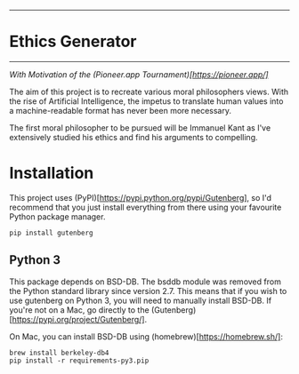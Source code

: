 ****************
# Ethics Generator
****************

_With Motivation of the (Pioneer.app Tournament)[https://pioneer.app/]_

The aim of this project is to recreate various moral philosophers views. 
With the rise of Artificial Intelligence, the impetus to translate human values into a machine-readable format has never been more necessary.
  
The first moral philosopher to be pursued will be Immanuel Kant as I've extensively studied his ethics and find his arguments to compelling.

Installation
============

This project uses (PyPI)[https://pypi.python.org/pypi/Gutenberg], so I'd
recommend that you just install everything from there using your favourite
Python package manager.

    pip install gutenberg
  
  
Python 3
--------

This package depends on BSD-DB. The bsddb module was removed from the Python
standard library since version 2.7. This means that if you wish to use gutenberg
on Python 3, you will need to manually install BSD-DB. 
If you're not on a Mac, go directly to the (Gutenberg)[https://pypi.org/project/Gutenberg/].

On Mac, you can install BSD-DB using (homebrew)[https://homebrew.sh/]:

    brew install berkeley-db4
    pip install -r requirements-py3.pip
